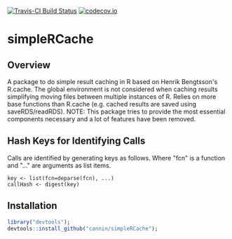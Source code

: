 [![Travis-CI Build Status](https://travis-ci.org/cannin/simpleRCache.svg?branch=master)](https://travis-ci.org/cannin/simpleRCache)
[![codecov.io](https://codecov.io/github/cannin/simpleRCache/coverage.svg?branch=master)](https://codecov.io/github/cannin/simpleRCache?branch=master)

# simpleRCache

## Overview

A package to do simple result caching in R based on Henrik Bengtsson's R.cache. The global environment is not considered when caching results simplifying moving files between multiple instances of R. Relies on more base functions than R.cache (e.g. cached results are saved using saveRDS/readRDS). NOTE: This package tries to provide the most essential components necessary and a lot of features have been removed.

## Hash Keys for Identifying Calls 

Calls are identified by generating keys as follows. Where "fcn" is a function and "..." are arguments as list items. 

```
key <- list(fcn=deparse(fcn), ...)
callHash <- digest(key)
```

## Installation

```R
library("devtools");
devtools::install_github("cannin/simpleRCache");
```  
